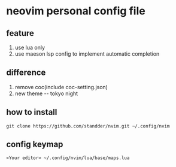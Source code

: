 # neovim personal config file

## feature
1. use lua only
2. use maeson lsp config to implement automatic completion

## difference
1. remove coc(include coc-setting.json)
2. new theme -- tokyo night

## how to install
```
git clone https://github.com/standder/nvim.git ~/.config/nvim
```

## config keymap
```
<Your editor> ~/.config/nvim/lua/base/maps.lua
```


